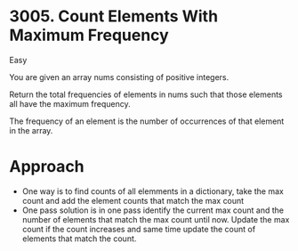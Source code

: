# 3005. Count Elements With Maximum Frequency

Easy

You are given an array nums consisting of positive integers.

Return the total frequencies of elements in nums such that those elements all have the maximum frequency.

The frequency of an element is the number of occurrences of that element in the array.

# Approach
- One way is to find counts of all elemments in a dictionary, take the max count and add the element counts that match the max count
- One pass solution is in one pass identify the current max count and the number of elements that match the max count until now. Update the max count if the count increases and same time update the count of elements that match the count.